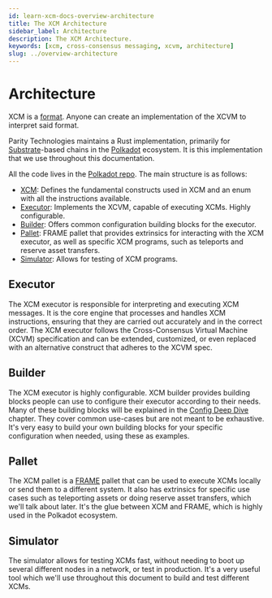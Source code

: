 ```yaml
---
id: learn-xcm-docs-overview-architecture
title: The XCM Architecture
sidebar_label: Architecture
description: The XCM Architecture.
keywords: [xcm, cross-consensus messaging, xcvm, architecture]
slug: ../overview-architecture
---
```


# Architecture

XCM is a [format](https://github.com/paritytech/xcm-format). Anyone can create an implementation of
the XCVM to interpret said format.

Parity Technologies maintains a Rust implementation, primarily for
[Substrate](https://substrate.io/)-based chains in the [Polkadot](https://polkadot.network/)
ecosystem. It is this implementation that we use throughout this documentation.

All the code lives in the [Polkadot repo](https://github.com/paritytech/polkadot/tree/master/xcm).
The main structure is as follows:

- [XCM](https://github.com/paritytech/polkadot/tree/master/xcm/src): Defines the fundamental
  constructs used in XCM and an enum with all the instructions available.
- [Executor](https://github.com/paritytech/polkadot/tree/master/xcm/xcm-executor/src): Implements
  the XCVM, capable of executing XCMs. Highly configurable.
- [Builder](https://github.com/paritytech/polkadot/tree/master/xcm/xcm-builder/src): Offers common
  configuration building blocks for the executor.
- [Pallet](https://github.com/paritytech/polkadot/tree/master/xcm/pallet-xcm/src): FRAME pallet that
  provides extrinsics for interacting with the XCM executor, as well as specific XCM programs, such
  as teleports and reserve asset transfers.
- [Simulator](https://github.com/paritytech/polkadot/tree/master/xcm/xcm-simulator/example/src):
  Allows for testing of XCM programs.

## Executor

The XCM executor is responsible for interpreting and executing XCM messages. It is the core engine
that processes and handles XCM instructions, ensuring that they are carried out accurately and in
the correct order. The XCM executor follows the Cross-Consensus Virtual Machine (XCVM) specification
and can be extended, customized, or even replaced with an alternative construct that adheres to the
XCVM spec.

## Builder

The XCM executor is highly configurable. XCM builder provides building blocks people can use to
configure their executor according to their needs. Many of these building blocks will be explained
in the [Config Deep Dive](../executor_config/config.md) chapter. They cover common use-cases but are
not meant to be exhaustive. It's very easy to build your own building blocks for your specific
configuration when needed, using these as examples.

## Pallet

The XCM pallet is a [FRAME](https://docs.substrate.io/quick-start/substrate-at-a-glance/) pallet
that can be used to execute XCMs locally or send them to a different system. It also has extrinsics
for specific use cases such as teleporting assets or doing reserve asset transfers, which we'll talk
about later. It's the glue between XCM and FRAME, which is highly used in the Polkadot ecosystem.

## Simulator

The simulator allows for testing XCMs fast, without needing to boot up several different nodes in a
network, or test in production. It's a very useful tool which we'll use throughout this document to
build and test different XCMs.
